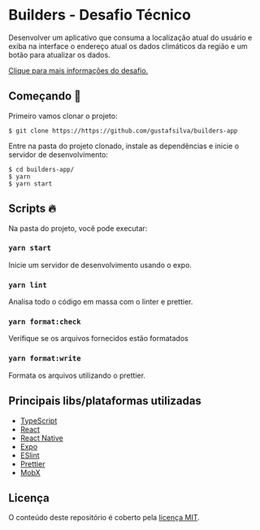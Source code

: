 # Builders - Desafio Técnico

Desenvolver um aplicativo que consuma a localização atual do usuário e exiba na interface o endereço atual os dados climáticos da região e um botão para atualizar os dados.


[Clique para mais informações do desafio.](REQUIREMENTS.md)

## Começando 👋

Primeiro vamos clonar o projeto:

```shell
$ git clone https://https://github.com/gustafsilva/builders-app
```

Entre na pasta do projeto clonado, instale as dependências e inicie o servidor de desenvolvimento:

```shell
$ cd builders-app/
$ yarn
$ yarn start
```

## Scripts 🔥

Na pasta do projeto, você pode executar:

### `yarn start`

Inicie um servidor de desenvolvimento usando o expo.

### `yarn lint`

Analisa todo o código em massa com o linter e prettier.

### `yarn format:check`

Verifique se os arquivos fornecidos estão formatados

### `yarn format:write`

Formata os arquivos utilizando o prettier.

## Principais libs/plataformas utilizadas

- [TypeScript](https://www.typescriptlang.org/)
- [React](http://reactjs.org)
- [React Native](https://facebook.github.io/react-native/)
- [Expo](https://expo.dev/)
- [ESlint](https://eslint.org/)
- [Prettier](https://prettier.io/)
- [MobX](https://mobx.js.org/)

## Licença

O conteúdo deste repositório é coberto pela [licença MIT](./LICENSE).

